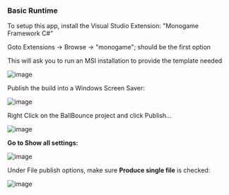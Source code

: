 ### Basic Runtime
To setup this app, install the Visual Studio Extension: "Monogame Framework C#"

Goto Extensions -> Browse -> "monogame"; should be the first option

This will ask you to run an MSI installation to provide the template needed

![image](https://github.com/user-attachments/assets/9001b4c6-2212-449a-aeb5-06e04528d3af)

Publish the build into a Windows Screen Saver:

![image](https://github.com/user-attachments/assets/38d49a34-261e-4830-8181-def14f406815)

Right Click on the BallBounce project and click Publish...

![image](https://github.com/user-attachments/assets/ab5af9ef-a372-4a1a-8aa1-d8fceb8c36b7)

**Go to Show all settings:**

![image](https://github.com/user-attachments/assets/8f1655af-e44f-48c1-9504-8a574572ff32)

Under File publish options, make sure **Produce single file** is checked:

![image](https://github.com/user-attachments/assets/11dafb57-2c4f-482b-839d-1ca6a7c389ff)
